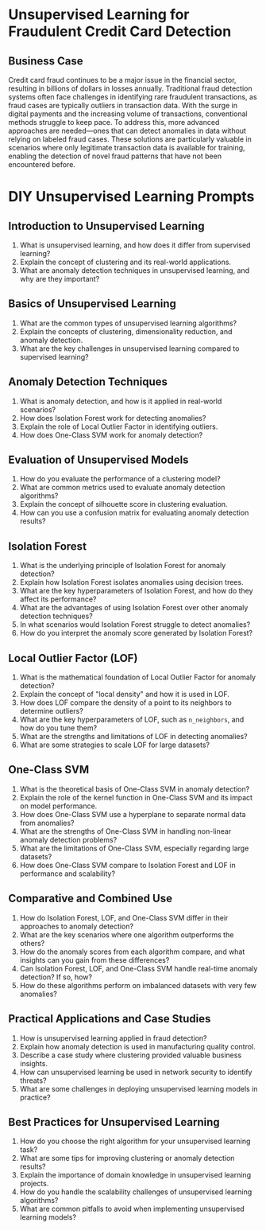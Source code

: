 # Unsupervised Learning for Fraudulent Credit Card Detection

## Business Case
Credit card fraud continues to be a major issue in the financial sector, resulting in billions of dollars in losses annually. Traditional fraud detection systems often face challenges in identifying rare fraudulent transactions, as fraud cases are typically outliers in transaction data. With the surge in digital payments and the increasing volume of transactions, conventional methods struggle to keep pace. To address this, more advanced approaches are needed—ones that can detect anomalies in data without relying on labeled fraud cases. These solutions are particularly valuable in scenarios where only legitimate transaction data is available for training, enabling the detection of novel fraud patterns that have not been encountered before.

# DIY Unsupervised Learning Prompts

## Introduction to Unsupervised Learning

1. What is unsupervised learning, and how does it differ from supervised learning?
2. Explain the concept of clustering and its real-world applications.
3. What are anomaly detection techniques in unsupervised learning, and why are they important?

## Basics of Unsupervised Learning

1. What are the common types of unsupervised learning algorithms?
2. Explain the concepts of clustering, dimensionality reduction, and anomaly detection.
3. What are the key challenges in unsupervised learning compared to supervised learning?

## Anomaly Detection Techniques

1. What is anomaly detection, and how is it applied in real-world scenarios?
2. How does Isolation Forest work for detecting anomalies?
3. Explain the role of Local Outlier Factor in identifying outliers.
4. How does One-Class SVM work for anomaly detection?

## Evaluation of Unsupervised Models

1. How do you evaluate the performance of a clustering model?
2. What are common metrics used to evaluate anomaly detection algorithms?
3. Explain the concept of silhouette score in clustering evaluation.
4. How can you use a confusion matrix for evaluating anomaly detection results?

## Isolation Forest  

1. What is the underlying principle of Isolation Forest for anomaly detection?  
2. Explain how Isolation Forest isolates anomalies using decision trees.    
3. What are the key hyperparameters of Isolation Forest, and how do they affect its performance?   
4. What are the advantages of using Isolation Forest over other anomaly detection techniques?  
5. In what scenarios would Isolation Forest struggle to detect anomalies?  
6. How do you interpret the anomaly score generated by Isolation Forest?   

## Local Outlier Factor (LOF)  

1. What is the mathematical foundation of Local Outlier Factor for anomaly detection?  
2. Explain the concept of "local density" and how it is used in LOF.  
3. How does LOF compare the density of a point to its neighbors to determine outliers?  
4. What are the key hyperparameters of LOF, such as `n_neighbors`, and how do you tune them?  
5. What are the strengths and limitations of LOF in detecting anomalies?  
6. What are some strategies to scale LOF for large datasets?   

## One-Class SVM  

1. What is the theoretical basis of One-Class SVM in anomaly detection?  
2. Explain the role of the kernel function in One-Class SVM and its impact on model performance.  
3. How does One-Class SVM use a hyperplane to separate normal data from anomalies?   
4. What are the strengths of One-Class SVM in handling non-linear anomaly detection problems?  
5. What are the limitations of One-Class SVM, especially regarding large datasets?  
6. How does One-Class SVM compare to Isolation Forest and LOF in performance and scalability?   

## Comparative and Combined Use  

1. How do Isolation Forest, LOF, and One-Class SVM differ in their approaches to anomaly detection?  
2. What are the key scenarios where one algorithm outperforms the others?   
3. How do the anomaly scores from each algorithm compare, and what insights can you gain from these differences?  
4. Can Isolation Forest, LOF, and One-Class SVM handle real-time anomaly detection? If so, how?  
5. How do these algorithms perform on imbalanced datasets with very few anomalies?  

## Practical Applications and Case Studies

1. How is unsupervised learning applied in fraud detection?
2. Explain how anomaly detection is used in manufacturing quality control.
3. Describe a case study where clustering provided valuable business insights.
4. How can unsupervised learning be used in network security to identify threats?
5. What are some challenges in deploying unsupervised learning models in practice?

## Best Practices for Unsupervised Learning

1. How do you choose the right algorithm for your unsupervised learning task?
2. What are some tips for improving clustering or anomaly detection results?
3. Explain the importance of domain knowledge in unsupervised learning projects.
4. How do you handle the scalability challenges of unsupervised learning algorithms?
5. What are common pitfalls to avoid when implementing unsupervised learning models?